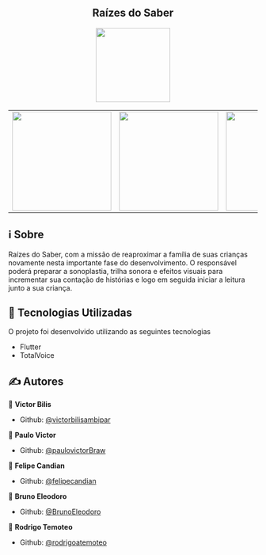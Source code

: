 <h2 align="center">Raízes do Saber</h2>

<p align="center">
  <img src="https://readme-maker.herokuapp.com/uploads/0efa90d8ad905b46-logo.png" width="150" heigth="150">
</p>

<table>
  <tr>
    <td><img src="https://readme-maker.herokuapp.com/uploads/61f8082cb868aced-WhatsApp-Image-2020-07-05-at-22.23.30-(1).jpeg" width="200"></td>
    <td><img src="https://readme-maker.herokuapp.com/uploads/81cb461a96e57e0a-WhatsApp-Image-2020-07-05-at-22.23.30-(2).jpeg" width="200"></td>
    <td><img src="https://readme-maker.herokuapp.com/uploads/035c44686d347f56-WhatsApp-Image-2020-07-05-at-22.23.30-(3).jpeg" width="200"></td>
    <td><img src="https://readme-maker.herokuapp.com/uploads/4b97859309d398e4-WhatsApp-Image-2020-07-05-at-22.23.30.jpeg" width="200"></td>
  </tr>
</table>

## :information_source: Sobre

Raízes do Saber, com a missão de
reaproximar a família de suas
crianças novamente nesta
importante fase do
desenvolvimento. O responsável
poderá preparar a sonoplastia,
trilha sonora e efeitos
visuais para incrementar sua
contação de histórias e logo em
seguida iniciar a leitura junto a
sua criança.

## :rocket: Tecnologias Utilizadas 

O projeto foi desenvolvido utilizando as seguintes tecnologias

- Flutter
- TotalVoice

## ✍ Autores

👤 **Victor Bilis**

* Github: [@victorbilisambipar](https://github.com/victorbilisambipar)

👤 **Paulo Victor**

* Github: [@paulovictorBraw](https://github.com/paulovictorBraw)

👤 **Felipe Candian**

* Github: [@felipecandian]( https://github.com/felipecandian)

👤 **Bruno Eleodoro**

* Github: [@BrunoEleodoro]( https://github.com/BrunoEleodoro)

👤 **Rodrigo Temoteo**

* Github: [@rodrigoatemoteo]( https://github.com/rodrigoatemoteo)
